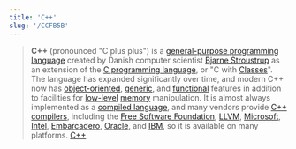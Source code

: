 ```yaml
---
title: 'C++'
slug: '/CCFB5B'
---
```


> **C++** (pronounced "C plus plus") is a [general-purpose programming language](https://en.wikipedia.org/wiki/General-purpose_programming_language 'General-purpose programming language') created by Danish computer scientist [Bjarne Stroustrup](https://en.wikipedia.org/wiki/Bjarne_Stroustrup 'Bjarne Stroustrup') as an extension of the [C programming language](<https://en.wikipedia.org/wiki/C_(programming_language)> 'C (programming language)'), or "C with [Classes](<https://en.wikipedia.org/wiki/Class_(programming)> 'Class (programming)')". The language has expanded significantly over time, and modern C++ now has [object-oriented](https://en.wikipedia.org/wiki/Object-oriented_programming 'Object-oriented programming'), [generic](https://en.wikipedia.org/wiki/Generic_programming 'Generic programming'), and [functional](https://en.wikipedia.org/wiki/Functional_programming 'Functional programming') features in addition to facilities for [low-level](https://en.wikipedia.org/wiki/Low-level_programming_language 'Low-level programming language') [memory](<https://en.wikipedia.org/wiki/Memory_(computing)> 'Memory (computing)') manipulation. It is almost always implemented as a [compiled language](https://en.wikipedia.org/wiki/Compiled_language 'Compiled language'), and many vendors provide [C++ compilers](https://en.wikipedia.org/wiki/List_of_compilers#C.2B.2B_compilers 'List of compilers'), including the [Free Software Foundation](https://en.wikipedia.org/wiki/Free_Software_Foundation 'Free Software Foundation'), [LLVM](https://en.wikipedia.org/wiki/LLVM 'LLVM'), [Microsoft](https://en.wikipedia.org/wiki/Microsoft 'Microsoft'), [Intel](https://en.wikipedia.org/wiki/Intel 'Intel'), [Embarcadero](https://en.wikipedia.org/wiki/Embarcadero_Technologies 'Embarcadero Technologies'), [Oracle](https://en.wikipedia.org/wiki/Oracle_Developer_Studio 'Oracle Developer Studio'), and [IBM](https://en.wikipedia.org/wiki/IBM 'IBM'), so it is available on many platforms. [C++](https://en.wikipedia.org/wiki/C%2B%2B)
